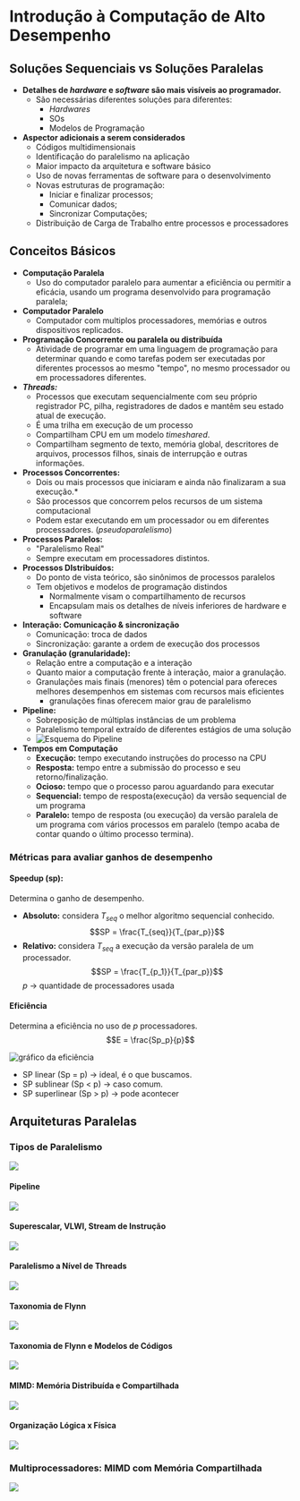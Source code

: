 # Introdução à Computação de Alto Desempenho

## Soluções Sequenciais vs Soluções Paralelas
- **Detalhes de *hardware* e *software* são mais visíveis ao programador.**
	- São necessárias diferentes soluções para diferentes:
		- *Hardwares*
		- SOs
		- Modelos de Programação
- **Aspector adicionais a serem considerados**
	- Códigos multidimensionais
	- Identificação do paralelismo na aplicação
	- Maior impacto da arquitetura e software básico
	- Uso de novas ferramentas de software para o desenvolvimento
	- Novas estruturas de programação:
		- Iniciar e finalizar processos;
		- Comunicar dados;
		- Sincronizar Computações;
	- Distribuição de Carga de Trabalho entre processos e processadores

## Conceitos Básicos

- **Computação Paralela**
	- Uso do computador paralelo para aumentar a eficiência ou permitir a eficácia, usando um programa desenvolvido para programação paralela;
- **Computador Paralelo**
	- Computador com multiplos processadores, memórias e outros dispositivos replicados.
- **Programação Concorrente ou paralela ou distribuída**
	- Atividade de programar em uma linguagem de programação para determinar quando e como tarefas podem ser executadas por diferentes processos ao mesmo "tempo", no mesmo processador ou em processadores diferentes.
- ***Threads:***
	- Processos que executam sequencialmente com seu próprio registrador PC, pilha, registradores de dados e mantêm seu estado atual de execução.
	- É uma trilha em execução de um processo
	- Compartilham CPU em um modelo *timeshared*.
	- Compartilham segmento de texto, memória global, descritores de arquivos, processos filhos, sinais de interrupção e outras informações.
- **Processos Concorrentes:**
	- Dois ou mais processos que iniciaram e ainda não finalizaram a sua execução.*
	- São processos que concorrem pelos recursos de um sistema computacional
	- Podem estar executando em um processador ou em diferentes processadores. (*pseudoparalelismo*)
- **Processos Paralelos:**
	- "Paralelismo Real"
	- Sempre executam em processadores distintos.
- **Processos DIstribuídos:**
	- Do ponto de vista teórico, são sinônimos de processos paralelos
	- Tem objetivos e modelos de programação distindos
		- Normalmente visam o compartilhamento de recursos
		- Encapsulam mais os detalhes de níveis inferiores de hardware e software
- **Interação: Comunicação & sincronização**
	- Comunicação: troca de dados
	- Sincronização: garante a ordem de execução dos processos
- **Granulação (granularidade):**
	- Relação entre a computação e a interação
	- Quanto maior a computação frente à interação, maior a granulação.
	- Granulações mais finais (menores) têm o potencial para ofereces melhores desempenhos em sistemas com recursos mais eficientes
		- granulações finas oferecem maior grau de paralelismo
- **Pipeline:**
	- Sobreposição de múltiplas instâncias de um problema
	- Paralelismo temporal extraído de diferentes estágios de uma solução
	- ![Esquema do Pipeline](Pasted%20image%2020220825154321.png)
- **Tempos em Computação**
	- **Execução:** tempo executando instruções do processo na CPU
	- **Resposta:** tempo entre a submissão do processo e seu retorno/finalização.
	- **Ocioso:** tempo que o processo parou aguardando para executar
	- **Sequencial:** tempo de resposta(execução) da versão sequencial de um programa
	- **Paralelo:** tempo de resposta (ou execução) da versão paralela de um programa com vários processos em paralelo (tempo acaba de contar quando o último processo termina).

### Métricas para avaliar ganhos de desempenho
#### **Speedup (sp):** 
Determina o ganho de desempenho. 
- **Absoluto:** considera $T_{seq}$ o melhor algoritmo sequencial conhecido.$$SP = \frac{T_{seq}}{T_{par_p}}$$
- **Relativo:** considera $T_{seq}$ a execução da versão paralela de um processador. $$SP = \frac{T_{p_1}}{T_{par_p}}$$
$p$ -> quantidade de processadores usada

#### Eficiência
Determina a eficiência no uso de $p$ processadores. $$E = \frac{Sp_p}{p}$$

![gráfico da eficiência](Pasted%20image%2020220825155704.png)

- SP linear (Sp = p) -> ideal, é o que buscamos.
- SP sublinear (Sp < p) -> caso comum.
- SP superlinear (Sp > p) -> pode acontecer

## Arquiteturas Paralelas

### Tipos de Paralelismo

![](Pasted%20image%2020220901143747.png)

#### Pipeline
![](Pasted%20image%2020220901143820.png)

#### Superescalar, VLWI, Stream de Instrução
![](Pasted%20image%2020220901143842.png)

#### Paralelismo a Nível de Threads
![](Pasted%20image%2020220901143909.png)

#### Taxonomia de Flynn
![](Pasted%20image%2020220901143928.png)

#### Taxonomia de Flynn e Modelos de Códigos
![](Pasted%20image%2020220901143953.png)

#### MIMD: Memória Distribuída e Compartilhada
![](Pasted%20image%2020220901144021.png)

#### Organização Lógica x Física
![](Pasted%20image%2020220901144052.png)

### Multiprocessadores: MIMD com Memória Compartilhada
![](Pasted%20image%2020220901145432.png)

